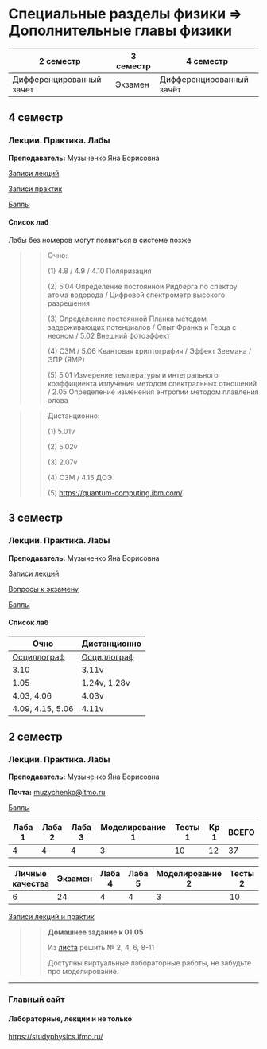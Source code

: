 # Специальные разделы физики => Дополнительные главы физики

|2 семестр|3 семестр|4 семестр|
|---|---|---|
|Дифференцированный зачет|Экзамен|Дифференцированный зачёт|

## 4 семестр
### Лекции. Практика. Лабы

**Преподаватель:** Музыченко Яна Борисовна

[Записи лекций](https://youtube.com/playlist?list=PLj7ewET2KEJxEc2Pme73skH-9QhYxzP8K)

[Записи практик](https://youtube.com/playlist?list=PLj7ewET2KEJzFDKshwNVXRG-rGlh5Tbzh)

[Баллы](https://docs.google.com/spreadsheets/d/1lfC_OR4yt5PPZ91Q2tzYvTk3B0_PI5QZAikuykuCde0/edit#gid=737522585)

#### Список лаб

Лабы без номеров могут появиться в системе позже

>> Очно:
>>
>> (1) 4.8 / 4.9 / 4.10 Поляризация
>>
>> (2) 5.04 Определение постоянной Ридберга по спектру атома водорода / Цифровой спектрометр высокого разрешения
>>
>> (3) Определение постоянной Планка методом задерживающих потенциалов / Опыт Франка и Герца с неоном / 5.02 Внешний фотоэффект
>>
>> (4) СЗМ / 5.06 Квантовая криптография / Эффект Зеемана / ЭПР (ЯМР)
>>
>> (5) 5.01 Измерение температуры и интегрального коэффициента излучения методом спектральных отношений / 2.05 Определение изменения энтропии методом плавления олова

>> Дистанционно:
>>
>> (1) 5.01v
>>
>> (2) 5.02v
>>
>> (3) 2.07v
>>
>> (4) СЗМ / 4.15 ДОЭ
>>
>> (5) https://quantum-computing.ibm.com/

## 3 семестр
### Лекции. Практика. Лабы

**Преподаватель:** Музыченко Яна Борисовна

[Записи лекций](https://www.youtube.com/playlist?list=PLj7ewET2KEJyHMgQv9qI4pLtGii3qhkKf)

[Вопросы к экзамену](../Files/Sem3PhysExam.pdf)

[Баллы](https://docs.google.com/spreadsheets/d/1lfC_OR4yt5PPZ91Q2tzYvTk3B0_PI5QZAikuykuCde0/edit#gid=2088771474)

#### Список лаб

| Очно | Дистанционно |
| ----- | ------ |
| [Осциллограф](../Files/oscilloscope.pdf) | [Осциллограф](../Files/oscilloscope.pdf) |
| 3.10 | 3.11v |
| 1.05 | 1.24v, 1.28v |
| 4.03, 4.06 | 4.03v |
| 4.09, 4.15, 5.06 | 4.11v |

## 2 семестр
### Лекции. Практика. Лабы

**Преподаватель:** Музыченко Яна Борисовна

**Почта:** muzychenko@itmo.ru

[Баллы](https://docs.google.com/spreadsheets/d/1lfC_OR4yt5PPZ91Q2tzYvTk3B0_PI5QZAikuykuCde0/edit#gid=0)

|Лаба 1| Лаба 2|Лаба 3| Моделирование 1| Тесты 1 |Кр 1| ВСЕГО | 
|---|---|---|---|---|---|---|
|4|4|4|3|10|12|37|

|Личные качества|Экзамен| Лаба 4|Лаба 5| Моделирование 2| Тесты 2 |Кр 2| ВСЕГО | 
|---|---|---|---|---|---|---|---|
|6|24|4|4|3|10|12|63|

[Записи лекций и практик](https://www.youtube.com/playlist?list=PLj7ewET2KEJxNgVZZOdBfeuhvVgitw8SI)

>> **Домашнее задание к 01.05**
>>
>> Из [листа](../Files/Phys-04-24.pdf) решить № 2, 4, 6, 8-11
>>
>> Доступны виртуальные лабораторные работы, не забудьте про моделирование.



---

### Главный сайт
#### Лабораторные, лекции и не только
https://studyphysics.ifmo.ru/

